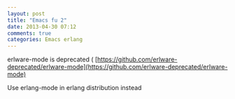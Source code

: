 ```yaml
---
layout: post
title: "Emacs fu 2"
date: 2013-04-30 07:12
comments: true
categories: Emacs erlang
---
```


erlware-mode is deprecated ( [https://github.com/erlware-deprecated/erlware-mode](https://github.com/erlware-deprecated/erlware-mode)


Use erlang-mode in erlang distribution instead

